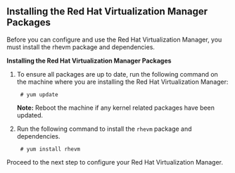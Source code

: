 ## Installing the Red Hat Virtualization Manager Packages

Before you can configure and use the Red Hat Virtualization Manager, you must install the <package>rhevm</package> package and dependencies.

**Installing the Red Hat Virtualization Manager Packages**

1. To ensure all packages are up to date, run the following command on the machine where you are installing the Red Hat Virtualization Manager:

        # yum update

    **Note:** Reboot the machine if any kernel related packages have been updated. 

2. Run the following command to install the `rhevm` package and dependencies.

        # yum install rhevm

Proceed to the next step to configure your Red Hat Virtualization Manager.
